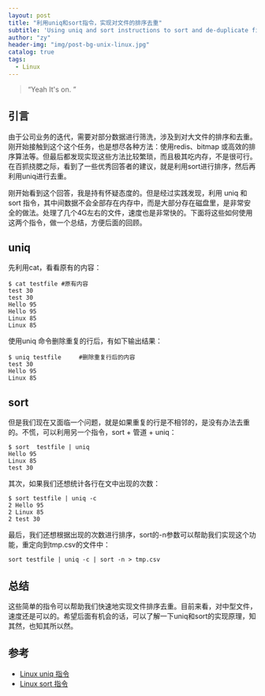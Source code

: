 ```yaml
---
layout: post
title: "利用uniq和sort指令，实现对文件的排序去重"
subtitle: 'Using uniq and sort instructions to sort and de-duplicate files'
author: "zy"
header-img: "img/post-bg-unix-linux.jpg"
catalog: true
tags:
  - Linux
---
```


> “Yeah It's on. ”

## 引言
由于公司业务的迭代，需要对部分数据进行筛洗，涉及到对大文件的排序和去重。刚开始接触到这个这个任务，也是想尽各种方法：使用redis、bitmap 或高效的排序算法等。但最后都发现实现这些方法比较繁琐，而且极其吃内存，不是很可行。在百抓挠腮之际，看到了一些优秀回答者的建议，就是利用sort进行排序，然后再利用uniq进行去重。

刚开始看到这个回答，我是持有怀疑态度的。但是经过实践发现，利用 uniq 和 sort 指令，其中间数据不会全部存在内存中，而是大部分存在磁盘里，是非常安全的做法。处理了几个4G左右的文件，速度也是非常快的。下面将这些如何使用这两个指令，做一个总结，方便后面的回顾。

## uniq
先利用cat，看看原有的内容：
```
$ cat testfile #原有内容  
test 30  
test 30  
Hello 95  
Hello 95  
Linux 85  
Linux 85 
```
使用uniq 命令删除重复的行后，有如下输出结果：
```
$ uniq testfile     #删除重复行后的内容  
test 30  
Hello 95  
Linux 85 
```
## sort
但是我们现在又面临一个问题，就是如果重复的行是不相邻的，是没有办法去重的。不慌，可以利用另一个指令，sort + 管道 + uniq：
```
$ sort  testfile | uniq
Hello 95  
Linux 85 
test 30
```
其次，如果我们还想统计各行在文中出现的次数：

```
$ sort testfile | uniq -c
2 Hello 95  
2 Linux 85 
2 test 30
```
最后，我们还想根据出现的次数进行排序，sort的-n参数可以帮助我们实现这个功能，重定向到tmp.csv的文件中：

```
sort testfile | uniq -c | sort -n > tmp.csv
```

## 总结
这些简单的指令可以帮助我们快速地实现文件排序去重。目前来看，对中型文件，速度还是可以的。希望后面有机会的话，可以了解一下uniq和sort的实现原理，知其然，也知其所以然。

## 参考
* [Linux uniq 指令](https://www.runoob.com/linux/linux-comm-uniq.html)
* [Linux sort 指令](https://www.runoob.com/linux/linux-comm-sort.html)